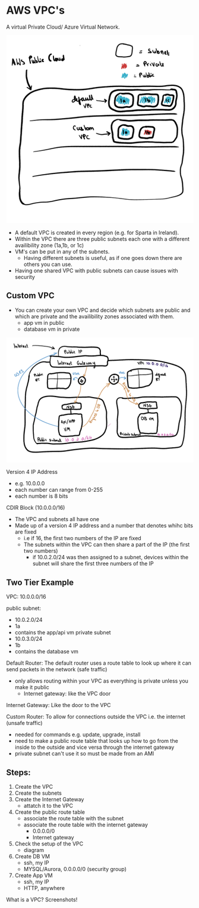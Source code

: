 # AWS VPC's

A virtual Private Cloud/ Azure Virtual Network.

![VPC](../ReadMeImages/aws-public-cloud.png)

- A default VPC is created in every region (e.g. for Sparta in Ireland).
- Within the VPC there are three public subnets each one with a different availibility zone (1a,1b, or 1c)
- VM's can be put in any of the subnets.
  - Having different subnets is useful, as if one goes down there are others you can use.
- Having one shared VPC with public subnets can cause issues with security
  
## Custom VPC

- You can create your own VPC and decide which subnets are public and which are private and the availibility zones associated with them.
    - app vm in public
    - database vm in private

![Custom VPC](../ReadMeImages/custom-vpc.png)

Version 4 IP Address
- e.g. 10.0.0.0
- each number can range from 0-255
- each number is 8 bits

CDIR Block (10.0.0.0/16)
- The VPC and subnets all have one
- Made up of a version 4 IP address and a number that denotes whihc bits are fixed
  - i.e if 16, the first two numbers of the IP are fixed
  - The subnets within the VPC can then share a part of the IP (the first two numbers)
    - if 10.0.2.0/24 was then assigned to a subnet, devices within the subnet will share the first three numbers of the IP

## Two Tier Example

VPC: 10.0.0.0/16

public subnet: 
-  10.0.2.0/24
-  1a
-  contains the app/api vm
private subnet
- 10.0.3.0/24
- 1b
- contains the database vm

Default Router: The default router uses a route table to look up where it can send packets in the network (safe traffic)
 - only allows routing within your VPC as everything is private unless you make it public
     - Internet gateway: like the VPC door
      
Internet Gateway: Like the door to the VPC

Custom Router: To allow for connections outside the VPC i.e. the internet (unsafe traffic)
- needed for commands e.g. update, upgrade, install
- need to make a public route table that looks up how to go from the inside to the outside and vice versa through the internet gateway
- private subnet can't use it so must be made from an AMI


## Steps:

1. Create the VPC
2. Create the subnets
3. Create the Internet Gateway
   - attatch it to the VPC
4. Create the public route table
   -  associate the route table with the subnet
   -  associate the route table with the internet gateway
      -  0.0.0.0/0
      -  Internet gateway
5. Check the setup of the VPC
   - diagram 
6. Create DB VM
   - ssh, my IP 
   - MYSQL/Aurora, 0.0.0.0/0 (security group)
7. Create App VM
   - ssh, my IP  
   - HTTP, anywhere




What is a VPC?
Screenshots!
